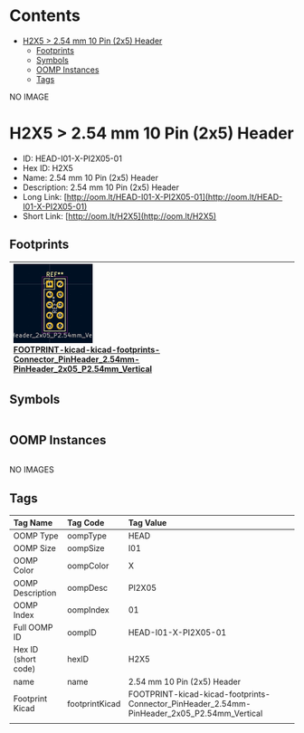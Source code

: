 



Contents
========

* [H2X5 > 2.54 mm 10 Pin (2x5) Header](#h2x5--254-mm-10-pin-2x5-header)
	* [Footprints](#footprints)
	* [Symbols](#symbols)
	* [OOMP Instances](#oomp-instances)
	* [Tags](#tags)
  
NO IMAGE  
# H2X5 > 2.54 mm 10 Pin (2x5) Header

- ID: HEAD-I01-X-PI2X05-01
- Hex ID: H2X5
- Name: 2.54 mm 10 Pin (2x5) Header
- Description: 2.54 mm 10 Pin (2x5) Header
- Long Link: [http://oom.lt/HEAD-I01-X-PI2X05-01](http://oom.lt/HEAD-I01-X-PI2X05-01)
- Short Link: [http://oom.lt/H2X5](http://oom.lt/H2X5)

## Footprints
  

|[![](https://raw.githubusercontent.com/oomlout/oomlout_OOMP_eda_V2/main/FOOTPRINT/kicad/kicad-footprints/Connector_PinHeader_2.54mm/PinHeader_2x05_P2.54mm_Vertical/image_140.png)<br>FOOTPRINT-kicad-kicad-footprints-Connector_PinHeader_2.54mm-PinHeader_2x05_P2.54mm_Vertical](https://github.com/oomlout/oomlout_OOMP_eda_V2/tree/main/FOOTPRINT/kicad/kicad-footprints/Connector_PinHeader_2.54mm/PinHeader_2x05_P2.54mm_Vertical/)|||
| :--- | :--- | :--- |

## Symbols
  

||||
| :--- | :--- | :--- |

## OOMP Instances
  

||||
| :--- | :--- | :--- |
  
NO IMAGES  
## Tags
  

|Tag Name|Tag Code|Tag Value|
| :--- | :--- | :--- |
|OOMP Type|oompType|HEAD|
|OOMP Size|oompSize|I01|
|OOMP Color|oompColor|X|
|OOMP Description|oompDesc|PI2X05|
|OOMP Index|oompIndex|01|
|Full OOMP ID|oompID|HEAD-I01-X-PI2X05-01|
|Hex ID (short code)|hexID|H2X5|
|name|name|2.54 mm 10 Pin (2x5) Header|
|Footprint Kicad|footprintKicad|FOOTPRINT-kicad-kicad-footprints-Connector_PinHeader_2.54mm-PinHeader_2x05_P2.54mm_Vertical|
||||
